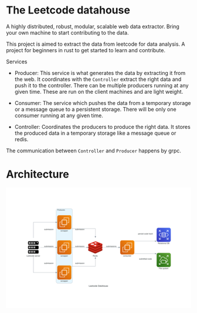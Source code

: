 # The Leetcode datahouse

A highly distributed, robust, modular, scalable web data extractor. Bring your own machine to start contributing to the data.

This project is aimed to extract the data from leetcode for data analysis. A project for beginners in rust to get started to learn and contribute.

Services
- Producer: This service is what generates the data by extracting it from the web. It coordinates with the `Controller` extract the right data and push it to the controller. There can be multiple producers running at any given time. These are run on the client machines and are light weight.

- Consumer: The service which pushes the data from a temporary storage or a message queue to a persistent storage. There will be only one consumer running at any given time.

- Controller: Coordinates the producers to produce the right data. It stores the produced data in a temporary storage like a message queue or redis. 

The communication between `Controller` and `Producer` happens by grpc.

# Architecture
![alt architecture diagram][diagram]

[diagram]: https://github.com/Narayanbhat166/lc-scrapper-rust/blob/main/architecture/leetcode_datahouse.png
